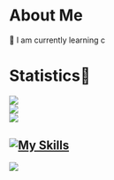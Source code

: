 # About Me
🌱 I am currently learning c 

# Statistics👾
![](https://github-readme-streak-stats.herokuapp.com/?user=Scapy47&theme=neon&hide_border=true)<br/>
![](https://github-readme-stats.vercel.app/api?username=Scapy47&theme=neon&hide_border=true&include_all_commits=false&count_private=true)<br/>
![](https://github-readme-stats.vercel.app/api/top-langs/?username=Scapy47&theme=neon&hide_border=true&include_all_commits=false&count_private=true&layout=compact)


[![My Skills](https://skillicons.dev/icons?i=js,nodejs,react,tailwind,next,express,redux,python)](https://skillicons.dev)
---
[![](https://visitcount.itsvg.in/api?id=Scapy47&icon=0&color=0)](https://visitcount.itsvg.in)
